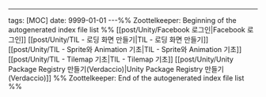 ---
tags: [MOC]
date: 9999-01-01
---%% Zoottelkeeper: Beginning of the autogenerated index file list  %%
 [[post/Unity/Facebook 로그인|Facebook 로그인]]
 [[post/Unity/TIL - 로딩 화면 만들기|TIL - 로딩 화면 만들기]]
 [[post/Unity/TIL - Sprite와 Animation 기초|TIL - Sprite와 Animation 기초]]
 [[post/Unity/TIL - Tilemap 기초|TIL - Tilemap 기초]]
 [[post/Unity/Unity Package Registry 만들기(Verdaccio)|Unity Package Registry 만들기(Verdaccio)]]
%% Zoottelkeeper: End of the autogenerated index file list  %%
